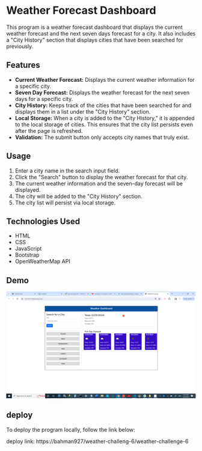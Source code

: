 # Weather Forecast Dashboard

This program is a weather forecast dashboard that displays the current weather forecast and the next seven days forecast for a city. It also includes a "City History" section that displays cities that have been searched for previously.

## Features

- **Current Weather Forecast:** Displays the current weather information for a specific city.
- **Seven Day Forecast:** Displays the weather forecast for the next seven days for a specific city.
- **City History:** Keeps track of the cities that have been searched for and displays them in a list under the "City History" section.
- **Local Storage:** When a city is added to the "City History," it is appended to the local storage of cities. This ensures that the city list persists even after the page is refreshed.
- **Validation:** The submit button only accepts city names that truly exist. 

## Usage

1. Enter a city name in the search input field.
2. Click the "Search" button to display the weather forecast for that city.
3. The current weather information and the seven-day forecast will be displayed.
4. The city will be added to the "City History" section.
5. The city list will persist via local storage.

## Technologies Used

- HTML
- CSS
- JavaScript
- Bootstrap
- OpenWeatherMap API

## Demo

![](images/Screenshot.png)

## deploy

To deploy the program locally, follow the link below:

deploy link: https://bahman927/weather-challeng-6/weather-challenge-6
